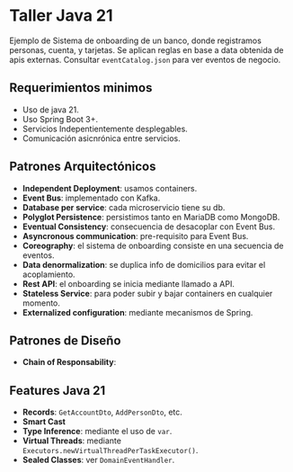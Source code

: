 # Taller Java 21
Ejemplo de Sistema de onboarding de un banco, donde registramos personas, cuenta, y tarjetas.
Se aplican reglas en base a data obtenida de apis externas.
Consultar `eventCatalog.json` para ver eventos de negocio.

## Requerimientos minimos
- Uso de java 21.
- Uso Spring Boot 3+.
- Servicios Indepentientemente desplegables.
- Comunicación asicnrónica entre servicios.

## Patrones Arquitectónicos
- **Independent Deployment**: usamos containers.
- **Event Bus**: implementado con Kafka.
- **Database per service**: cada microservicio tiene su db.
- **Polyglot Persistence**: persistimos tanto en MariaDB como MongoDB.
- **Eventual Consistency**: consecuencia de desacoplar con Event Bus.
- **Asyncronous communication**: pre-requisito para Event Bus.
- **Coreography**: el sistema de onboarding consiste en una secuencia de eventos.
- **Data denormalization**: se duplica info de domicilios para evitar el acoplamiento.
- **Rest API**: el onboarding se inicia mediante llamado a API.
- **Stateless Service**: para poder subir y bajar containers en cualquier momento.
- **Externalized configuration**: mediante mecanismos de Spring.

## Patrones de Diseño
- **Chain of Responsability**:

## Features Java 21
- **Records**: `GetAccountDto`, `AddPersonDto`, etc.
- **Smart Cast**
- **Type Inference**: mediante el uso de `var`.
- **Virtual Threads**: mediante `Executors.newVirtualThreadPerTaskExecutor()`.
- **Sealed Classes**: ver `DomainEventHandler`.
